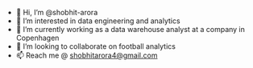 - 👋 Hi, I’m @shobhit-arora
- 👀 I’m interested in data engineering and analytics
- 🌱 I’m currently working as a data warehouse analyst at a company in Copenhagen
- 💞️ I’m looking to collaborate on football analytics
- 📫 Reach me @ shobhitarora4@gmail.com

<!---
shobhit-arora/shobhit-arora is a ✨ special ✨ repository because its `README.md` (this file) appears on your GitHub profile.
You can click the Preview link to take a look at your changes.
--->
